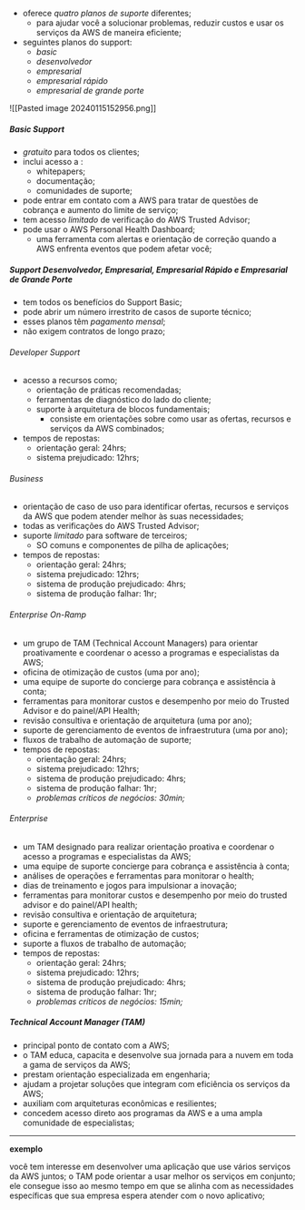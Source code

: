 
- oferece *quatro planos de suporte* diferentes;
	- para ajudar você a solucionar problemas, reduzir custos e usar os serviços da AWS de maneira eficiente;
- seguintes planos do support:
	- *basic*
	- *desenvolvedor*
	- *empresarial*
	- *empresarial rápido*
	- *empresarial de grande porte*

![[Pasted image 20240115152956.png]]
##### Basic Support

- *gratuito* para todos os clientes;
- inclui acesso a :
	- whitepapers;
	- documentação;
	- comunidades de suporte;
- pode entrar em contato com a AWS para tratar de questões de cobrança e aumento do limite de serviço;
- tem acesso *limitado* de verificação do AWS Trusted Advisor;
- pode usar o AWS Personal Health Dashboard;
	- uma ferramenta com alertas e orientação de correção quando a AWS enfrenta eventos que podem afetar você;

##### Support Desenvolvedor, Empresarial, Empresarial Rápido e Empresarial de Grande Porte

- tem todos os benefícios do Support Basic;
- pode abrir um número irrestrito de casos de suporte técnico;
- esses planos têm *pagamento mensal*;
- não exigem contratos de longo prazo;

###### Developer Support 

- acesso a recursos como;
	- orientação de práticas recomendadas;
	- ferramentas de diagnóstico do lado do cliente;
	- suporte à arquitetura de blocos fundamentais;
		- consiste em orientações sobre como usar as ofertas, recursos e serviços da AWS combinados;
- tempos de repostas:
	- orientação geral: 24hrs;
	- sistema prejudicado: 12hrs;

###### Business

- orientação de caso de uso para identificar ofertas, recursos e serviços da AWS que podem atender melhor às suas necessidades;
- todas as verificações do AWS Trusted Advisor;
- suporte *limitado* para software de terceiros;
	- SO comuns e componentes de pilha de aplicações;
- tempos de repostas:
	- orientação geral: 24hrs;
	- sistema prejudicado: 12hrs;
	- sistema de produção prejudicado: 4hrs;
	- sistema de produção falhar: 1hr;

###### Enterprise On-Ramp

- um grupo de TAM (Technical Account Managers) para orientar proativamente e coordenar o acesso a programas e especialistas da AWS;
- oficina de otimização de custos (uma por ano);
- uma equipe de suporte do concierge para cobrança e assistência à conta;
- ferramentas para monitorar custos e desempenho por meio do Trusted Advisor e do painel/API Health;
- revisão consultiva e orientação de arquitetura (uma por ano);
- suporte de gerenciamento de eventos de infraestrutura (uma por ano);
- fluxos de trabalho de automação de suporte;
- tempos de repostas:
	- orientação geral: 24hrs;
	- sistema prejudicado: 12hrs;
	- sistema de produção prejudicado: 4hrs;
	- sistema de produção falhar: 1hr;
	- *problemas críticos de negócios: 30min;*

###### Enterprise

- um TAM designado para realizar orientação proativa e coordenar o acesso a programas e especialistas da AWS;
- uma equipe de suporte concierge para cobrança e assistência à conta;
- análises de operações e ferramentas para monitorar o health;
- dias de treinamento e jogos para impulsionar a inovação;
- ferramentas para monitorar custos e desempenho por meio do trusted advisor e do painel/API health;
- revisão consultiva e orientação de arquitetura;
- suporte e gerenciamento de eventos de infraestrutura;
- oficina e ferramentas de otimização de custos;
- suporte a fluxos de trabalho de automação;
- tempos de repostas:
	- orientação geral: 24hrs;
	- sistema prejudicado: 12hrs;
	- sistema de produção prejudicado: 4hrs;
	- sistema de produção falhar: 1hr;
	- *problemas críticos de negócios: 15min;*

##### Technical Account Manager (TAM)

- principal ponto de contato com a AWS;
- o TAM educa, capacita e desenvolve sua jornada para a nuvem em toda a gama de serviços da AWS;
- prestam orientação especializada em engenharia;
- ajudam a projetar soluções que integram com eficiência os serviços da AWS;
- auxiliam com arquiteturas econômicas e resilientes;
- concedem acesso direto aos programas da AWS e a uma ampla comunidade de especialistas;
---
**exemplo**

você tem interesse em desenvolver uma aplicação que use vários serviços da AWS juntos;
o TAM pode orientar a usar melhor os serviços em conjunto;
ele consegue isso ao mesmo tempo em que se alinha com as necessidades específicas que sua empresa espera atender com o novo aplicativo;
